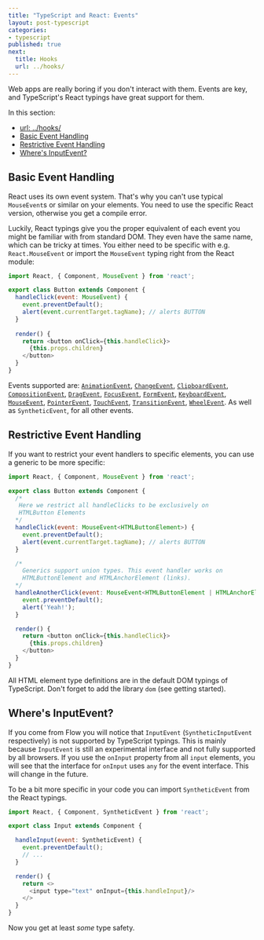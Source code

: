 ```yaml
---
title: "TypeScript and React: Events"
layout: post-typescript
categories:
- typescript
published: true
next:
  title: Hooks
  url: ../hooks/
---
```


Web apps are really boring if you don't interact with them. Events are key, and TypeScript's React typings
have great support for them. 

In this section:

- [url: ../hooks/](#url-hooks)
- [Basic Event Handling](#basic-event-handling)
- [Restrictive Event Handling](#restrictive-event-handling)
- [Where's InputEvent?](#wheres-inputevent)

## Basic Event Handling

React uses its own event system. That's why you can't use typical `MouseEvent`s or similar on your elements.
You need to use the specific React version, otherwise you get a compile error.

Luckily, React typings give you the proper equivalent of each event you might be familiar with from standard
DOM. They even have the same name, which can be tricky at times. You either need to be specific with e.g.
`React.MouseEvent` or import the `MouseEvent` typing right from the React module:

```javascript
import React, { Component, MouseEvent } from 'react';

export class Button extends Component {
  handleClick(event: MouseEvent) {
    event.preventDefault();
    alert(event.currentTarget.tagName); // alerts BUTTON
  }
  
  render() {
    return <button onClick={this.handleClick}>
      {this.props.children}
    </button>
  }
}
```

Events supported are: [`AnimationEvent`](https://developer.mozilla.org/en-US/docs/Web/API/AnimationEvent), 
[`ChangeEvent`](https://developer.mozilla.org/en-US/docs/Web/API/ChangeEvent), 
[`ClipboardEvent`](https://developer.mozilla.org/en-US/docs/Web/API/ClipboardEvent),
[`CompositionEvent`](https://developer.mozilla.org/en-US/docs/Web/API/CompositionEvent), 
[`DragEvent`](https://developer.mozilla.org/en-US/docs/Web/API/DragEvent), 
[`FocusEvent`](https://developer.mozilla.org/en-US/docs/Web/API/FocusEvent), 
[`FormEvent`](https://developer.mozilla.org/en-US/docs/Web/API/FormEvent), 
[`KeyboardEvent`](https://developer.mozilla.org/en-US/docs/Web/API/KeyboardEvent), 
[`MouseEvent`](https://developer.mozilla.org/en-US/docs/Web/API/MouseEvent), 
[`PointerEvent`](https://developer.mozilla.org/en-US/docs/Web/API/PointerEvent), 
[`TouchEvent`](https://developer.mozilla.org/en-US/docs/Web/API/TouchEvent), 
[`TransitionEvent`](https://developer.mozilla.org/en-US/docs/Web/API/TransitionEvent), 
[`WheelEvent`](https://developer.mozilla.org/en-US/docs/Web/API/WheelEvent). As well as `SyntheticEvent`, for
all other events.

## Restrictive Event Handling

If you want to restrict your event handlers to specific elements, you can use a generic to be more specific:

```javascript
import React, { Component, MouseEvent } from 'react';

export class Button extends Component {
  /*
   Here we restrict all handleClicks to be exclusively on 
   HTMLButton Elements
  */
  handleClick(event: MouseEvent<HTMLButtonElement>) {
    event.preventDefault();
    alert(event.currentTarget.tagName); // alerts BUTTON
  }

  /* 
    Generics support union types. This event handler works on
    HTMLButtonElement and HTMLAnchorElement (links).
  */
  handleAnotherClick(event: MouseEvent<HTMLButtonElement | HTMLAnchorElement>) {
    event.preventDefault();
    alert('Yeah!');
  }

  render() {
    return <button onClick={this.handleClick}>
      {this.props.children}
    </button>
  }
}
```

All HTML element type definitions are in the default DOM typings of TypeScript. Don't forget to add the
library `dom` (see getting started).

## Where's InputEvent?

If you come from Flow you will notice that `InputEvent` (`SyntheticInputEvent` respectively) is not supported by
TypeScript typings. This is mainly because `InputEvent` is still an experimental interface and not fully
supported by all browsers. If you use the `onInput` property from all `input` elements, you will see that the interface for
`onInput` uses `any` for the event interface. This will change in the future.

To be a bit more specific in your code you can import `SyntheticEvent` from the React typings.


```javascript
import React, { Component, SyntheticEvent } from 'react';

export class Input extends Component {

  handleInput(event: SyntheticEvent) {
    event.preventDefault();
    // ...
  }

  render() {
    return <>
      <input type="text" onInput={this.handleInput}/>
    </>
  }
}
```

Now you get at least *some* type safety.

